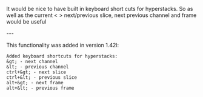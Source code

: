 It would be nice to have built in keyboard short cuts for hyperstacks.
So as well as the current \< \> next/previous slice, next previous
channel and frame would be useful

\-\--

This functionality was added in version 1.42l:

    Added keyboard shortcuts for hyperstacks: 
    &gt; - next channel 
    &lt; - previous channel 
    ctrl+&gt; - next slice 
    ctrl+&lt; - previous slice 
    alt+&gt; - next frame 
    alt+&lt; - previous frame
